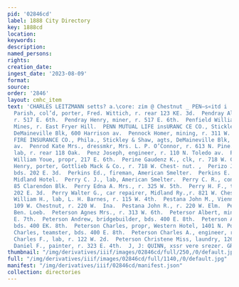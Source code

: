 ```yaml
---
pid: '02846cd'
label: 1888 City Directory
key: 1888cd
location: 
keywords: 
description: 
named_persons: 
rights: 
creation_date: 
ingest_date: '2023-08-09'
format: 
source: 
order: '2846'
layout: cmhc_item
text: 'CHARLES LEITZMANN setts? a.\core: zim @ Chestnut _ PEN—s«itd i :—“<COPET  Pendleton
  Parish, col’d, porter, Fred. Wittich, r. rear 123 KE. 3d.  Pendray Alfred, miner,
  r. 517 E. 6th.  Pendray Henry, miner, r. 517 E. 6th.  Penfield William, miner, Forepaugh
  Mines, r. East Fryer Hill.  PENN MUTUAL LIFE insURANC CE CO., Stickley & Shaw, agts,
  DeMaineville Blk, 600 Harrison av.  Pennock Homer, mining, r. 311 W. 8th.  PENNSYLVANIA
  FIRE INSURANCE CO., Phila., Stickley & Shaw, agts, DeMaineville Blk, 600 Harrison
  av.  Penrod Kate Mrs., dressmkr, Mrs. L. P. O’Connor, r. 613 N. Pine.  Penz John,
  lab, r. rear 118 Oak.  Penz Joseph, engineer, r. 110 N. Toledo av.  PEOPLE’S LAUNDRY,
  William Youe, propr, 217 E. 6th.  Perine Gaudenz K., clk, r. 718 W. Chestnut.  Perine
  Henry, porter, Gottlieb Mack & Co., r. 718 W. Chest- nut. ,  Perizo Joseph, blksmith,
  bds. 202 E. 3d.  Perkins Ed., fireman, American Smelter.  Perkins E. B., lab, bds.
  Midland Hotel.  Perry C. J., lab, American Smelter.  Perry C. R., conductor, r.
  85 Clarendon Blk.  Perry Edna A. Mrs., r. 325 W. 5th.  Perry H. F., teamster, bds.
  202 E. 3d.  Perry Walter G., car repairer, Midland Ry.,r. 821 W. Chestnut.  Perry
  William H., lab, L. H. Barnes, r. 115 W. 4th.  Pestana John M., Vienna Laundry,
  109 W. Chestnut, r. 220 W.  Ina.  Pestana John R., r. 220 W. Elm.  Peters Max, musician,
  Ben. Loeb.  Peterson Agnes Mrs., r. 313 W. 6th.  Petersor Albert, miner, r. 413
  E. 7th.  Peterson Andrew, bridgebuilder, bds. 400 E. 8th.  Peterson August, lab,
  bds. 400 EK. 8th.  Peterson Charles, propr, Western Hotel, 1401 N. Poplar.  Peterson
  Charles, teamster, bds. 400 E. 8th.  Peterson Charles A., engineer, r. 230 E. 4th.  Peterson
  Charles F., lab, r. 122 W. 2d.  Peterson Christene Miss, laundry, 126 Oak.  Peterson
  Daniel F., painter, r. 323 E. 4th.  J, J: QUINN, xssr vere srezer. GRAINING       '
thumbnail: "/img/derivatives/iiif/images/02846cd/full/250,/0/default.jpg"
full: "/img/derivatives/iiif/images/02846cd/full/1140,/0/default.jpg"
manifest: "/img/derivatives/iiif/02846cd/manifest.json"
collection: directories
---
```

